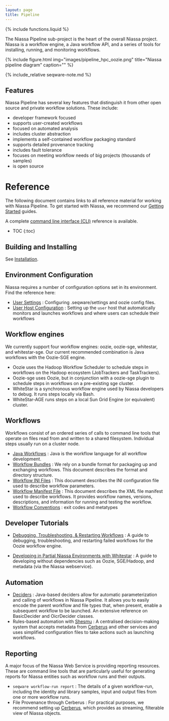 ```yaml
---
layout: page
title: Pipeline
---
```

{% include functions.liquid %}

The Niassa Pipeline sub-project is the heart of the overall Niassa
project. Niassa is a workflow engine, a Java workflow API, and a series of tools for installing, running, and monitoring workflows.

{% include figure.html img="images/pipeline_hpc_oozie.png" title="Niassa pipeline diagram" caption="" %}

{% include_relative seqware-note.md %}


## Features

Niassa Pipeline has several key features that distinguish it from other open source and private workflow solutions. These include:

* developer framework focused
* supports user-created workflows
* focused on automated analysis
* includes cluster abstraction
* implements a self-contained workflow packaging standard
* supports detailed provenance tracking
* includes fault tolerance
* focuses on meeting workflow needs of big projects (thousands of samples)
* is open source

# Reference

The following document contains links to all reference material for working with Niassa Pipeline. To get started with Niassa, we recommend our [Getting Started]({{version_url}}/getting-started) guides.

A complete [command line interface (CLI)]({{version_url}}/CLI) reference is available.

* TOC
{:toc}

## Building and Installing

See [Installation]({{version_url}}/installation).

## Environment Configuration 

Niassa requires a number of configuration options set in its environment. Find the reference here:

* [User Settings]({{version_url}}/environment/user-configuration)
: Configuring .seqware/settings and oozie config files.
* [User Host Configuration]({{version_url}}/environment/host-user)
: Setting up the `user` host that automatically monitors and launches 
	workflows	and where users can schedule their workflows

## Workflow engines

We currently support four workflow engines: oozie, oozie-sge, whitestar, and whitestar-sge. Our current recommended combination is Java workflows with the Oozie-SGE engine.

* Oozie uses the Hadoop Workflow Scheduler to schedule steps in workflows on 
	the Hadoop ecosystem (JobTrackers and TaskTrackers). 
* Oozie-sge uses Oozie, but in conjunction with a oozie-sge plugin to schedule 
	steps in workflows on a pre-existing sge cluster. 
* WhiteStar is a synchronous workflow engine used by Niassa developers to 
	debug. It runs steps locally via Bash. 
* WhiteStar-AGE runs steps on a local Sun Grid Engine (or equivalent) cluster.     

## Workflows

Workflows consist of an ordered series of calls to command line tools that 
operate on files read from and written to a shared filesystem. Individual steps
usually run on a cluster node.

* [Java Workflows]({{version_url}}/workflows/java-workflows)
: Java is the workflow language for all workflow development.
* [Workflow Bundles]({{version_url}}/workflows/workflow_bundles)
: We rely on a bundle format for packaging up and exchanging workflows. This
	document describes the format and directory structure.
* [Workflow INI Files]({{version_url}}/workflows/ini-files)
: This document describes the INI configuration file used to describe 
	workflow parameters.
* [Workflow Manifest File]({{version_url}}/workflows/manifest)
: This document describes the XML file manifest used to describe workflows. 
	It provides workflow names, versions, descriptions, and information for running and testing the workflow.
* [Workflow Conventions]({{version_url}}/workflows/conventions) 
: exit codes and metatypes

## Developer Tutorials

* [Debugging, Troubleshooting, & Restarting Workflows]({{version_url}}/workflows/debugging-workflows)
: A guide to debugging, troubleshooting, and restarting failed workflows for the Oozie workflow engine.

* [Developing in Partial Niassa Environments with Whitestar]({{version_url}}/workflows/partial-environments)
: A guide to developing without dependencies such as Oozie, SGE/Hadoop, and metadata (via the Niassa webservice).  

## Automation

* [Deciders]({{version_url}}/deciders)
: Java-based deciders allow for automatic parameterization and calling of workflows in Niassa Pipeline. It allows you to easily encode the parent workflow and file types that, when present, enable a subsequent workflow to be launched. An extensive reference on BasicDecider and OicrDecider classes.
* Rules-based automation with [Shesmu](https://github.com/oicr-gsi/shesmu)
: A centralised decision-making system that accepts metadata from [Cerberus](https://github.com/oicr-gsi/cerberus) and other services and uses simplified configuration files to take actions such as launching workflows. 

## Reporting

A major focus of the Niassa Web Service is providing reporting resources. These are command line tools that are particularly useful for generating reports for Niassa entities such as workflow runs and their outputs.

* `seqware workflow-run report`
: The details of a given workflow-run, including the identity and library samples, input and output files from one or more workflow runs.
* File Provenance through Cerberus
: For practical purposes, we recommend setting up [Cerberus](https://github.com/oicr-gsi/cerberus), which provides as streaming, filterable view of Niassa objects.
